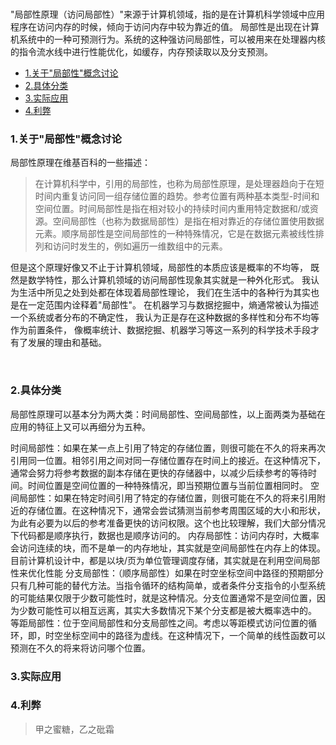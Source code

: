 <br>

"局部性原理（访问局部性）"来源于计算机领域，指的是在计算机科学领域中应用程序在访问内存的时候，倾向于访问内存中较为靠近的值。
局部性是出现在计算机系统中的一种可预测行为。系统的这种强访问局部性，可以被用来在处理器内核的指令流水线中进行性能优化，如缓存，内存预读取以及分支预测。


- [1.关于"局部性"概念讨论]()
- [2.具体分类]()
- [3.实际应用]()
- [4.利弊]()

### 1.关于"局部性"概念讨论

局部性原理在维基百科的一些描述：
> 在计算机科学中，引用的局部性，也称为局部性原理，是处理器趋向于在短时间内重复访问同一组存储位置的趋势。参考位置有两种基本类型-时间和空间位置。时间局部性是指在相对较小的持续时间内重用特定数据和/或资源。空间局部性（也称为数据局部性）是指在相对靠近的存储位置使用数据元素。顺序局部性是空间局部性的一种特殊情况，它是在数据元素被线性排列和访问时发生的，例如遍历一维数组中的元素。

但是这个原理好像又不止于计算机领域，局部性的本质应该是概率的不均等，
既然是数学特性，那么计算机领域的访问局部性现象其实就是一种外化形式。
我认为生活中所见之处到处都在体现着局部性理论，
我们在生活中的各种行为其实也是在一定范围内诠释着"局部性"。
在机器学习与数据挖掘中，熵通常被认为描述一个系统或者分布的不确定性，
我认为正是存在这种数据的多样性和分布不均等作为前置条件，
像概率统计、数据挖掘、机器学习等这一系列的科学技术手段才有了发展的理由和基础。

<br>

### 2.具体分类

局部性原理可以基本分为两大类：时间局部性、空间局部性，以上面两类为基础在应用的特征上又可以再细分为五种。

时间局部性：如果在某一点上引用了特定的存储位置，则很可能在不久的将来再次引用同一位置。相邻引用之间对同一存储位置存在时间上的接近。在这种情况下，通常会努力将参考数据的副本存储在更快的存储器中，以减少后续参考的等待时间。时间位置是空间位置的一种特殊情况，即当预期位置与当前位置相同时。
空间局部性：如果在特定时间引用了特定的存储位置，则很可能在不久的将来引用附近的存储位置。在这种情况下，通常会尝试猜测当前参考周围区域的大小和形状，为此有必要为以后的参考准备更快的访问权限。这个也比较理解，我们大部分情况下代码都是顺序执行，数据也是顺序访问的。
内存局部性：访问内存时，大概率会访问连续的块，而不是单一的内存地址，其实就是空间局部性在内存上的体现。目前计算机设计中，都是以块/页为单位管理调度存储，其实就是在利用空间局部性来优化性能
分支局部性：（顺序局部性）如果在时空坐标空间中路径的预期部分只有几种可能的替代方法。当指令循环的结构简单，或者条件分支指令的小型系统的可能结果仅限于少数可能性时，就是这种情况。分支位置通常不是空间位置，因为少数可能性可以相互远离，其实大多数情况下某个分支都是被大概率选中的。
等距局部性：位于空间局部性和分支局部性之间。考虑以等距模式访问位置的循环，即，时​​空坐标空间中的路径为虚线。在这种情况下，一个简单的线性函数可以预测在不久的将来将访问哪个位置。


### 3.实际应用


### 4.利弊

> 甲之蜜糖，乙之砒霜











